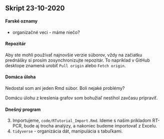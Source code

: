 ## Skript 23-10-2020

#### Farské oznamy

- organizačné veci - máme niečo? 

#### Repozitár

Aby ste mohli používať najnovšie verzie súborov, vždy na začiatku prednášky si prosím zosynchronizujte repozitár. To napríklad v GitHub desktope znamená urobiť `Pull origin` alebo  `Fetch origin`.

#### Domáca úloha

Nedostal som ani jeden Rmd súbor. Boli nejaké problémy?

Domácu úlohu z kreslenia grafov som bohužiaľ nestihol zavčasu pripraviť.

#### Dnešný program

3. Importujeme, `code/RTutorial_Import.Rmd`. Ideme s našim príkladom RT-PCR, bude aj trocha analýzy, a nakoniec budeme importovať z Excelu.
2. `tidyverse` - organizácia dát, manipulácia s tabuľkami.





